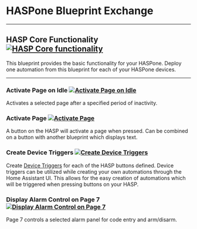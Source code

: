 # HASPone Blueprint Exchange

---

## HASP Core Functionality [![HASP Core functionality](https://my.home-assistant.io/badges/blueprint_import.svg)](https://my.home-assistant.io/redirect/blueprint_import/?blueprint_url=https%3A%2F%2Fgithub.com%2FHASwitchPlate%2FHASPone%2Fblob%2Fmain%2FHome_Assistant%2Fblueprints%2Fhasp_Core_Functionality.yaml) 

This blueprint provides the basic functionality for your HASPone.  Deploy one automation from this blueprint for each of your HASPone devices.

---

### Activate Page on Idle [![Activate Page on Idle](https://my.home-assistant.io/badges/blueprint_import.svg)](https://my.home-assistant.io/redirect/blueprint_import/?blueprint_url=https%3A%2F%2Fgithub.com%2FHASwitchPlate%2FHASPone%2Fblob%2Fmain%2FHome_Assistant%2Fblueprints%2Fhasp_Activate_Page_on_Idle.yaml)  

Activates a selected page after a specified period of inactivity.

### Activate Page [![Activate Page](https://my.home-assistant.io/badges/blueprint_import.svg)](https://my.home-assistant.io/redirect/blueprint_import/?blueprint_url=https%3A%2F%2Fgithub.com%2FHASwitchPlate%2FHASPone%2Fblob%2Fmain%2FHome_Assistant%2Fblueprints%2Fhasp_Activate_Page.yaml)  

A button on the HASP will activate a page when pressed.  Can be combined on a button with another blueprint which displays text.

### Create Device Triggers [![Create Device Triggers](https://my.home-assistant.io/badges/blueprint_import.svg)](https://my.home-assistant.io/redirect/blueprint_import/?blueprint_url=https%3A%2F%2Fgithub.com%2FHASwitchPlate%2FHASPone%2Fblob%2Fmain%2FHome_Assistant%2Fblueprints%2Fhasp_Create_Device_Triggers.yaml)  

Create [Device Triggers](https://www.home-assistant.io/integrations/device_trigger.mqtt/) for each of the HASP buttons defined.  Device triggers can be utilized while creating your own automations through the Home Assistant UI. This allows for the easy creation of automations which will be triggered when pressing buttons on your HASP.

### Display Alarm Control on Page 7 [![Display Alarm Control on Page 7](https://my.home-assistant.io/badges/blueprint_import.svg)](https://my.home-assistant.io/redirect/blueprint_import/?blueprint_url=https%3A%2F%2Fgithub.com%2FHASwitchPlate%2FHASPone%2Fblob%2Fmain%2FHome_Assistant%2Fblueprints%2Fhasp_Display_Alarm_Control_page7.yaml)  

Page 7 controls a selected alarm panel for code entry and arm/disarm.